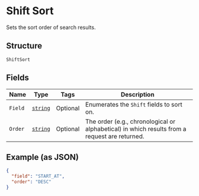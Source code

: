 
# Shift Sort

Sets the sort order of search results.

## Structure

`ShiftSort`

## Fields

| Name | Type | Tags | Description |
|  --- | --- | --- | --- |
| `Field` | [`string`](../../doc/models/shift-sort-field.md) | Optional | Enumerates the `Shift` fields to sort on. |
| `Order` | [`string`](../../doc/models/sort-order.md) | Optional | The order (e.g., chronological or alphabetical) in which results from a request are returned. |

## Example (as JSON)

```json
{
  "field": "START_AT",
  "order": "DESC"
}
```

